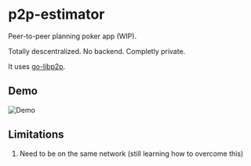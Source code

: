 # p2p-estimator

Peer-to-peer planning poker app (WIP).

Totally descentralized. No backend. Completly private.

It uses [go-libp2p](https://github.com/libp2p/go-libp2p).

## Demo

![Demo](demo.gif)

## Limitations

1. Need to be on the same network (still learning how to overcome this)